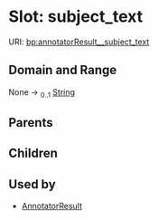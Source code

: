 
# Slot: subject_text




URI: [bp:annotatorResult__subject_text](http://w3id.org/ontogpt/biological-process-templateannotatorResult__subject_text)


## Domain and Range

None &#8594;  <sub>0..1</sub> [String](types/String.md)

## Parents


## Children


## Used by

 * [AnnotatorResult](AnnotatorResult.md)
